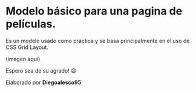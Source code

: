# Modelo básico para una pagina de películas.

Es un modelo usado como práctica y se basa principalmente en el uso de CSS Grid Layout.

(imagen aquí)

Espero sea de su agrado! :smile:

Elaborado por **Diegoalesco95**.
